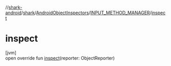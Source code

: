 //[shark-android](../../../../index.md)/[shark](../../index.md)/[AndroidObjectInspectors](../index.md)/[INPUT_METHOD_MANAGER](index.md)/[inspect](inspect.md)

# inspect

[jvm]\
open override fun [inspect](inspect.md)(reporter: ObjectReporter)
